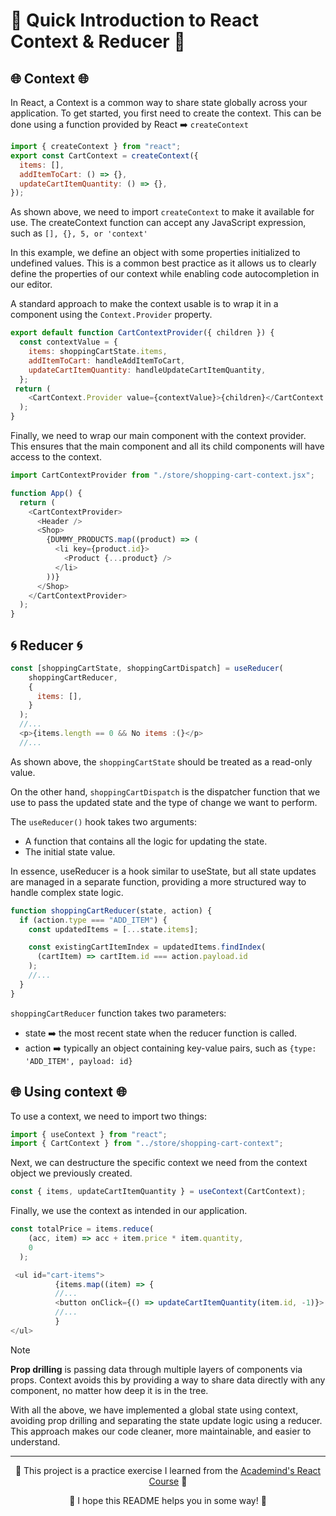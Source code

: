 # 🚀 Quick Introduction to React Context & Reducer 🚀
## 🌐 Context 🌐
In React, a Context is a common way to share state globally across your application. 
To get started, you first need to create the context. This can be done using a function provided by React ➡️ <code>createContext</code> 
```javascript
import { createContext } from "react";
export const CartContext = createContext({
  items: [],
  addItemToCart: () => {},
  updateCartItemQuantity: () => {},
});
```
As shown above, we need to import <code>createContext</code> to make it available for use.
The createContext function can accept any JavaScript expression, such as <code>[], {}, 5, or 'context'</code>

In this example, we define an object with some properties initialized to undefined values. This is a common best practice as it allows us to clearly define the properties of our context while enabling code autocompletion in our editor.

A standard approach to make the context usable is to wrap it in a component using the <code>Context.Provider</code> property.

```javascript
export default function CartContextProvider({ children }) {
  const contextValue = {
    items: shoppingCartState.items,
    addItemToCart: handleAddItemToCart,
    updateCartItemQuantity: handleUpdateCartItemQuantity,
  };
 return (
    <CartContext.Provider value={contextValue}>{children}</CartContext.Provider>
  );
}
```
Finally, we need to wrap our main component with the context provider. This ensures that the main component and all its child components will have access to the context.
```javascript
import CartContextProvider from "./store/shopping-cart-context.jsx";

function App() {
  return (
    <CartContextProvider>
      <Header />
      <Shop>
        {DUMMY_PRODUCTS.map((product) => (
          <li key={product.id}>
            <Product {...product} />
          </li>
        ))}
      </Shop>
    </CartContextProvider>
  );
}
```

## 🌀 Reducer 🌀
```javascript
const [shoppingCartState, shoppingCartDispatch] = useReducer(
    shoppingCartReducer,
    {
      items: [],
    }
  );
  //...
  <p>{items.length == 0 && No items :(}</p>
  //...
```
As shown above, the <code>shoppingCartState</code> should be treated as a read-only value.

On the other hand, <code>shoppingCartDispatch</code> is the dispatcher function that we use to pass the updated state and the type of change we want to perform.

The <code>useReducer()</code> hook takes two arguments:

- A function that contains all the logic for updating the state.
- The initial state value.

In essence, useReducer is a hook similar to useState, but all state updates are managed in a separate function, providing a more structured way to handle complex state logic.
```javascript
function shoppingCartReducer(state, action) {
  if (action.type === "ADD_ITEM") {
    const updatedItems = [...state.items];

    const existingCartItemIndex = updatedItems.findIndex(
      (cartItem) => cartItem.id === action.payload.id
    );
    //...
  }
}
```
<code>shoppingCartReducer</code> function takes two parameters:

- state ➡️ the most recent state when the reducer function is called.
- action ➡️ typically an object containing key-value pairs, such as <code>{type: 'ADD_ITEM', payload: id}</code>

## 🌐 Using context 🌐
To use a context, we need to import two things:
```javascript
import { useContext } from "react";
import { CartContext } from "../store/shopping-cart-context";
```
Next, we can destructure the specific context we need from the context object we previously created.

```javascript
const { items, updateCartItemQuantity } = useContext(CartContext);
```
Finally, we use the context as intended in our application.
```javascript
const totalPrice = items.reduce(
    (acc, item) => acc + item.price * item.quantity,
    0
  );
```
```javascript
 <ul id="cart-items">
          {items.map((item) => {
          //...
          <button onClick={() => updateCartItemQuantity(item.id, -1)}>
          //...
          }
</ul>
```
> [!NOTE]
> <strong>Prop drilling</strong> is passing data through multiple layers of components via props. Context avoids this by providing a way to share data directly with any component, no matter how deep it is in the tree.

With all the above, we have implemented a global state using context, avoiding prop drilling and separating the state update logic using a reducer. 
This approach makes our code cleaner, more maintainable, and easier to understand.


---
<p align="center">🌟 This project is a practice exercise I learned from the <a href='https://www.udemy.com/course/react-the-complete-guide-incl-redux/?couponCode=ST7MT110524'>Academind's React Course</a> 🌟</p>
<p align="center">🐸 I hope this README helps you in some way! 🐸</p>
